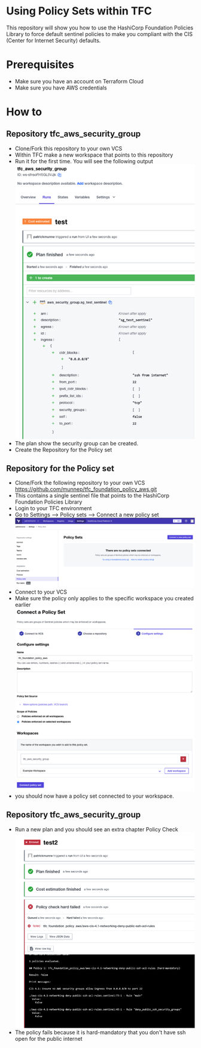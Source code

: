 # Using Policy Sets within TFC

This repository will show you how to use the HashiCorp Foundation Policies Library to force default sentinel policies to make you compliant with the CIS (Center for Internet Security) defaults.

# Prerequisites 

- Make sure you have an account on Terraform Cloud
- Make sure you have AWS credentials

# How to

## Repository tfc_aws_security_group

- Clone/Fork this repository to your own VCS
- Within TFC make a new workspace that points to this repository  
- Run it for the first time. You will see the following output     
![](media/2022-03-11-14-57-18.png)  
- The plan show the security group can be created.
- Create the Repository for the Policy set

## Repository for the Policy set

- Clone/Fork the following repository to your own VCS
https://github.com/munnep/tfc_foundation_policy_aws.git
- This contains a single sentinel file that points to the HashiCorp Foundation Policies Library
- Login to your TFC environment
- Go to Settings --> Policy sets --> Connect a new policy set  
![](media/2022-03-11-14-39-57.png)  
- Connect to your VCS
- Make sure the policy only applies to the specific workspace you created earlier  
![](media/2022-03-11-14-51-25.png)  
- you should now have a policy set connected to your workspace. 

## Repository tfc_aws_security_group

- Run a new plan and you should see an extra chapter Policy Check  
![](media/2022-03-11-15-02-10.png)  
- The policy fails because it is hard-mandatory that you don't have ssh open for the public internet